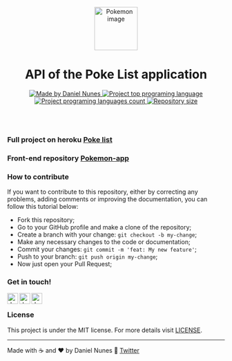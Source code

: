   <p align="center">
  <img src="https://github.com/nunesdaniel/pokemon-app/raw/master/img/pokemon.png" alt="Pokemon image" width="100px" height="100px"/>
</p>

  <h1 align="center" >API of the Poke List application</h1>

  <p align="center">
  <a href="https://linkedin.com/in/danielnunesdc">
    <img alt="Made by Daniel Nunes" src="https://img.shields.io/badge/made%20by-Daniel Nunes-%2300AFA2">
    <img alt="Project top programing language" src="https://img.shields.io/github/languages/top/nunesdaniel/pokemon-app?color=00AFA2">
    <img alt="Project programing languages count" src="https://img.shields.io/github/languages/count/nunesdaniel/pokemon-app?color=00AFA2">
    <img alt="Repository size" src="https://img.shields.io/github/repo-size/nunesdaniel/pokemon-app?color=00AFA2">
  </a>
</p><br /><br />

### Full project on heroku [Poke list](http://poke-list-app.herokuapp.com/)
### Front-end repository [Pokemon-app](https://github.com/nunesdaniel/pokemon-app)

### How to contribute

If you want to contribute to this repository, either by correcting any problems, adding comments or improving the documentation, you can follow this tutorial below:

- Fork this repository;
- Go to your GitHub profile and make a clone of the repository;
- Create a branch with your change: `git checkout -b my-change`;
- Make any necessary changes to the code or documentation;
- Commit your changes: `git commit -m 'feat: My new feature'`;
- Push to your branch: `git push origin my-change`;
- Now just open your Pull Request;


### Get in touch!

<p align="left">
 <a href="mailto:danielnunesdev@gmail.com" target="blank"><img align="left" src="https://img.shields.io/badge/-danielnunesdev@gmail.com-c14438?style=flat-square&logo=Gmail&logoColor=white&link=mailto:danielnunesdev@gmail.com" alt="danielnunesdev@gmail.com"  height="25" /></a>
  
<a href="https://twitter.com/danielnunesdc" target="blank"><img align="left" src="https://img.shields.io/badge/-@danielnunesdc-1ca0f1?style=flat-square&labelColor=1ca0f1&logo=twitter&logoColor=white&link=https://twitter.com/danielnunesdc" alt="danielnunesdc" height="25" /></a>
  
<a href="https://linkedin.com/in/danielnunesdc" target="blank"><img align="left" src="https://img.shields.io/badge/-@danielnunesdc-blue?style=flat-square&logo=Linkedin&logoColor=white&link=https://www.linkedin.com/in/danielnunesdc" alt="danielnunesdc" height="25" /></a>
</p><br />

### License

This project is under the MIT license. For more details visit [LICENSE](LICENSE.md).

---

Made with :coffee: and ♥ by Daniel Nunes :wave: [Twitter](https://twitter.com/danielnunesdc)

